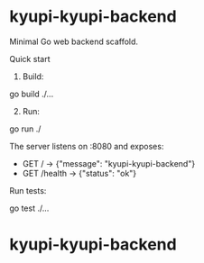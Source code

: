 # kyupi-kyupi-backend

Minimal Go web backend scaffold.

Quick start

1. Build:

  go build ./...

2. Run:

  go run ./

The server listens on :8080 and exposes:

- GET / -> {"message": "kyupi-kyupi-backend"}
- GET /health -> {"status": "ok"}

Run tests:

  go test ./...
# kyupi-kyupi-backend
